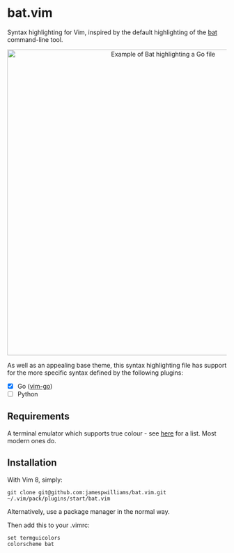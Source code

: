 # bat.vim

Syntax highlighting for Vim, inspired by the default highlighting of the
[bat](https://github.com/sharkdp/bat) command-line tool.

<p align="center">
  <img src="https://i.imgur.com/mVr8dTP.png" alt="Example of Bat highlighting a Go file" width="700px">
</p>

As well as an appealing base theme, this syntax highlighting file has support
for the more specific syntax defined by the following plugins:

- [X] Go ([vim-go](https://github.com/fatih/vim-go/))
- [ ] Python

## Requirements

A terminal emulator which supports true colour - see
[here](https://gist.github.com/XVilka/8346728#now-supporting-true-color) for
a list. Most modern ones do.

## Installation

With Vim 8, simply:

    git clone git@github.com:jamespwilliams/bat.vim.git ~/.vim/pack/plugins/start/bat.vim

Alternatively, use a package manager in the normal way.

Then add this to your .vimrc: 
    
    set termguicolors
    colorscheme bat
